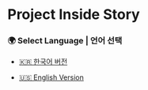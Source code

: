 # Project Inside Story

### 🌍 Select Language | 언어 선택

- [🇰🇷 한국어 버전](README_KR.md)

- [🇺🇸 English Version](README_EN.md)
